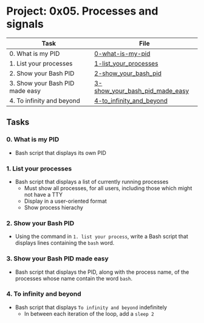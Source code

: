 # Project: 0x05. Processes and signals


| Task | File |
| ---- | ---- |
| 0. What is my PID | [0-what-is-my-pid](./0-what-is-my-pid) |
| 1. List your processes | [1-list_your_processes](./1-list_your_processes) |
| 2. Show your Bash PID | [2-show_your_bash_pid](./2-show_your_bash_pid) |
| 3. Show your Bash PID made easy | [3-show_your_bash_pid_made_easy](./3-show_your_bash_pid_made_easy) |
| 4. To infinity and beyond | [4-to_infinity_and_beyond](./4-to_infinity_and_beyond) |

## Tasks
### 0. What is my PID
* Bash script that displays its own PID
### 1. List your processes
* Bash script that displays a list of currently running processes
	* Must show all processes, for all users, including those which might not have a TTY
	* Display in a user-oriented format
	* Show process hierachy
### 2. Show your Bash PID
* Using the command in `1. list your process`, write a Bash script that displays lines containing the `bash` word.
### 3. Show your Bash PID made easy
* Bash script that displays the PID, along with the process name, of the processes whose name contain the word `bash`.
### 4. To infinity and beyond
* Bash script that displays `To infinity and beyond` indefinitely
	* In between each iteration of the loop, add a `sleep 2`
